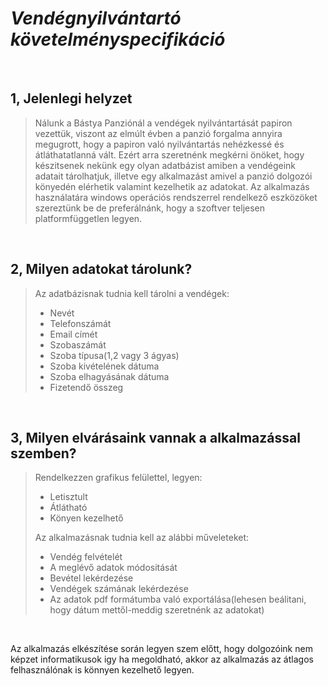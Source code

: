 *Vendégnyilvántartó követelményspecifikáció*
============================================
&nbsp;

1, Jelenlegi helyzet
----------------------

>Nálunk a Bástya Panziónál a vendégek nyilvántartását papiron vezettük, viszont az elmúlt évben a panzió forgalma annyira megugrott, hogy a papiron való nyilvántartás nehézkessé és átláthatatlanná vált. Ezért arra szeretnénk megkérni önöket, hogy készitsenek nekünk egy olyan adatbázist amiben a vendégeink adatait tárolhatjuk, illetve egy alkalmazást amivel a panzió dolgozói könyedén elérhetik valamint kezelhetik az adatokat. Az alkalmazás használatára windows operációs rendszerrel rendelkező eszközöket szereztünk be de preferálnánk, hogy a szoftver teljesen platformfüggetlen legyen.

&nbsp;

2, Milyen adatokat tárolunk?
-----------------------------
>Az adatbázisnak tudnia kell tárolni a vendégek:
>* Nevét
>* Telefonszámát
>* Email címét
>* Szobaszámát
>* Szoba típusa(1,2 vagy 3 ágyas)
>* Szoba kivételének dátuma
>* Szoba elhagyásának dátuma
>* Fizetendő összeg

&nbsp;

3, Milyen elvárásaink vannak a alkalmazással szemben?
-------------------------------------------------------
>Rendelkezzen grafikus felülettel, legyen:
>* Letisztult
>* Átlátható
>* Könyen kezelhető
>
>Az alkalmazásnak tudnia kell az alábbi műveleteket:
>* Vendég felvételét
>* A meglévő adatok módositását
>* Bevétel lekérdezése
>* Vendégek számának lekérdezése
>* Az adatok pdf formátumba való exportálása(lehesen beálitani, hogy dátum mettől-meddig szeretnénk az adatokat)

&nbsp;

Az alkalmazás elkészítése során legyen szem előtt, hogy dolgozóink nem képzet informatikusok igy ha megoldható, akkor az alkalmazás az átlagos felhasználónak is könnyen kezelhető legyen.



